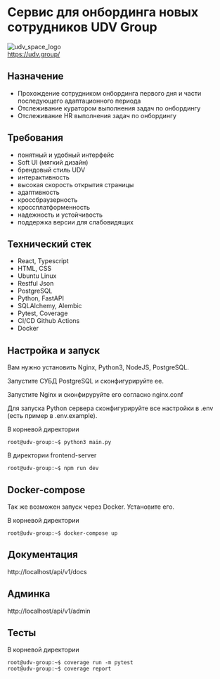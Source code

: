 # Сервис для онбординга новых сотрудников UDV Group
![udv_space_logo](https://github.com/stirk1337/udv-onboarding/assets/63664630/6d67bcf9-b2d2-4bec-aa33-22e20766a4c1)  
https://udv.group/

## Назначение
* Прохождение сотрудником онбординга первого дня и части последующего адаптационного периода 
* Отслеживание куратором выполнения задач по онбордингу
* Отслеживание HR выполнения задач по онбордингу

## Требования
* понятный и удобный интерфейс
* Soft UI (мягкий дизайн)
* брендовый стиль UDV
* интерактивность 
* высокая скорость открытия страницы
* адаптивность
* кроссбраузерность
* кроссплатформенность
* надежность и устойчивость
* поддержка версии для слабовидящих

## Технический стек
* React, Typescript
* HTML, CSS
* Ubuntu Linux
* Restful Json
* PostgreSQL
* Python, FastAPI
* SQLAlchemy, Alembic
* Pytest, Coverage
* CI/CD Github Actions
* Docker

## Настройка и запуск
Вам нужно установить Nginx, Python3, NodeJS, PostgreSQL. 
  
Запустите СУБД PostgreSQL и сконфигурируйте ее.  

Запустите Nginx и сконфируруйте его согласно nginx.conf
  
Для запуска Python сервера сконфигурируйте все настройки в .env (есть пример в .env.example).  
  
В корневой директории
```console
root@udv-group:~$ python3 main.py
```

В директории frontend-server
```console
root@udv-group:~$ npm run dev
```
## Docker-compose
Так же возможен запуск через Docker. Установите его.

В корневой директории
```console
root@udv-group:~$ docker-compose up
```

## Документация

http://localhost/api/v1/docs 

## Админка

http://localhost/api/v1/admin

## Тесты

В корневой директории
```console
root@udv-group:~$ coverage run -m pytest
root@udv-group:~$ coverage report
```

